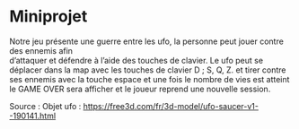 # Miniprojet
Notre jeu présente une guerre entre les ufo, la personne peut jouer contre des ennemis afin  
d’attaquer et défendre à l’aide des touches de clavier.
Le ufo peut se déplacer dans la map avec les touches de clavier   D ; S, Q, Z. et tirer contre ses 
ennemis avec la touche espace et une fois le nombre de vies est atteint le GAME OVER sera afficher et le joueur reprend une nouvelle session.


Source :
Objet ufo : https://free3d.com/fr/3d-model/ufo-saucer-v1--190141.html
